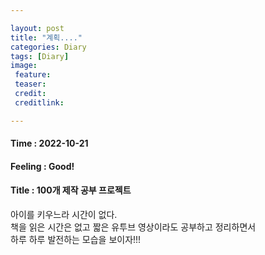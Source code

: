 ```yaml
---

layout: post
title: "계획...."
categories: Diary
tags: [Diary]
image:
 feature: 
 teaser: 
 credit:
 creditlink:

---
```


#### Time : 2022-10-21
#### Feeling : Good!
#### Title : 100개 제작 공부 프로젝트

아이를 키우느라 시간이 없다.<br>
책을 읽은 시간은 없고 짧은 유투브 영상이라도 공부하고 정리하면서 <br>
하루 하루 발전하는 모습을 보이자!!!<br>
